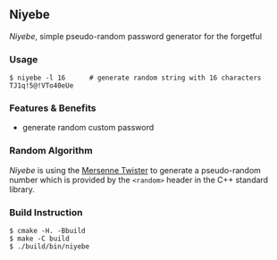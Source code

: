 Niyebe
---

_Niyebe_, simple pseudo-random password generator for the forgetful

### Usage
```
$ niyebe -l 16      # generate random string with 16 characters
TJ1q!5@!VTo40eUe
```

### Features & Benefits
- generate random custom password

### Random Algorithm
_Niyebe_ is using the [Mersenne Twister](https://en.wikipedia.org/wiki/Mersenne_Twister) to generate a pseudo-random number which is provided by the `<random>` header in the C++ standard library.

### Build Instruction
```
$ cmake -H. -Bbuild
$ make -C build
$ ./build/bin/niyebe
```
